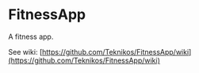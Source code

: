 # FitnessApp
A fitness app.


See wiki: [https://github.com/Teknikos/FitnessApp/wiki](https://github.com/Teknikos/FitnessApp/wiki)

